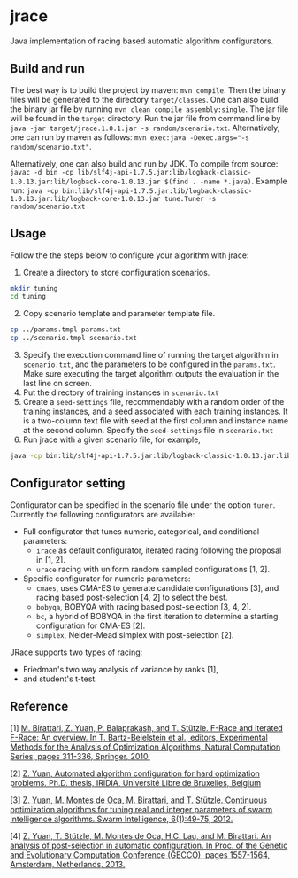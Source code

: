 # jrace
Java implementation of racing based automatic algorithm configurators.

## Build and run
The best way is to build the project by maven: 
`mvn compile`.
Then the binary files will be generated to the directory `target/classes`. One can also build the binary jar file by running `mvn clean compile assembly:single`. The jar file will be found in the `target` directory. Run the jar file from command line by `java -jar target/jrace.1.0.1.jar -s random/scenario.txt`. Alternatively, one can run by maven as follows: `mvn exec:java -Dexec.args="-s random/scenario.txt"`.

Alternatively, one can also build and run by JDK. 
To compile from source: `javac -d bin -cp lib/slf4j-api-1.7.5.jar:lib/logback-classic-1.0.13.jar:lib/logback-core-1.0.13.jar $(find . -name *.java)`.
Example run: 
`java -cp bin:lib/slf4j-api-1.7.5.jar:lib/logback-classic-1.0.13.jar:lib/logback-core-1.0.13.jar tune.Tuner -s random/scenario.txt`


## Usage

Follow the the steps below to configure your algorithm with jrace:
1. Create a directory to store configuration scenarios.
```bash
mkdir tuning
cd tuning
```
2. Copy scenario template and parameter template file.
```bash
cp ../params.tmpl params.txt
cp ../scenario.tmpl scenario.txt
```
3. Specify the execution command line of running the target algorithm in `scenario.txt`, and the parameters to be configured in the `params.txt`. Make sure executing the target algorithm outputs the evaluation in the last line on screen. 
4. Put the directory of training instances in `scenario.txt`
5. Create a `seed-settings` file, recommendably with a random order of the training instances, and a seed associated with each training instances. It is a two-column text file with seed at the first column and instance name at the second column. Specify the `seed-settings` file in `scenario.txt`
6. Run jrace with a given scenario file, for example, 
```bash
java -cp bin:lib/slf4j-api-1.7.5.jar:lib/logback-classic-1.0.13.jar:lib/logback-core-1.0.13.jar tune.Tuner -s tuning/scenario.txt
```

## Configurator setting

Configurator can be specified in the scenario file under the option `tuner`. Currently the following configurators are available: 
* Full configurator that tunes numeric, categorical, and conditional parameters:
  * `irace` as default configurator, iterated racing following the proposal in [1, 2]. 
  * `urace` racing with uniform random sampled configurations [1, 2]. 
* Specific configurator for numeric parameters:
  * `cmaes`, uses CMA-ES to generate candidate configurations [3], and racing based post-selection [4, 2] to select the best.
  * `bobyqa`, BOBYQA with racing based post-selection [3, 4, 2].
  * `bc`, a hybrid of BOBYQA in the first iteration to determine a starting configuration for CMA-ES [2].
  * `simplex`, Nelder-Mead simplex with post-selection [2].

JRace supports two types of racing: 
* Friedman's two way analysis of variance by ranks [1],
* and student's t-test.

## Reference
[1] [M. Birattari, Z. Yuan, P. Balaprakash, and T. Stützle. F-Race and iterated F-Race: An overview. In T. Bartz-Beielstein et al., editors, Experimental Methods for the Analysis of Optimization Algorithms, Natural Computation Series, pages 311-336, Springer, 2010.](http://iridia.ulb.ac.be/IridiaTrSeries/link/IridiaTr2009-018.pdf)

[2] [Z. Yuan, Automated algorithm configuration for hard optimization problems. Ph.D. thesis, IRIDIA, Université Libre de Bruxelles, Belgium](http://iridia.ulb.ac.be/~zyuan/downloads/yuan2019thesis.pdf)

[3] [Z. Yuan, M. Montes de Oca, M. Birattari, and T. Stützle. Continuous optimization algorithms for tuning real and integer  parameters of swarm intelligence algorithms. Swarm Intelligence, 6(1):49-75, 2012.](http://iridia.ulb.ac.be/IridiaTrSeries/IridiaTr2011-017.pdf)

[4] [Z. Yuan, T. Stützle, M. Montes de Oca, H.C. Lau, and M. Birattari. An analysis of post-selection in automatic configuration. In Proc. of the Genetic and Evolutionary Computation Conference (GECCO), pages 1557-1564, Amsterdam, Netherlands, 2013.](http://iridia.ulb.ac.be/~zyuan/downloads/YuanEtal2013ps.pdf)
